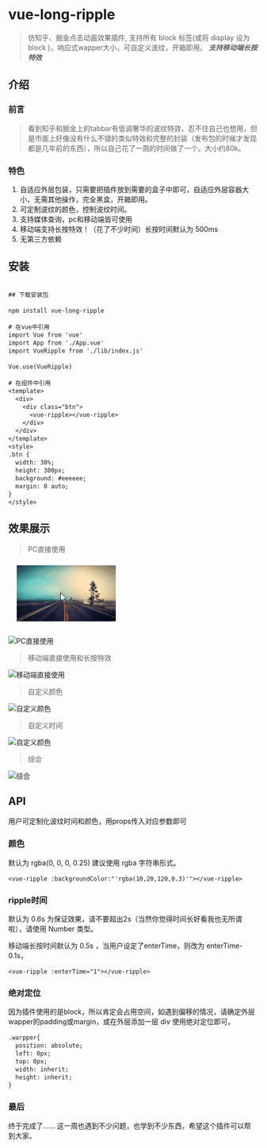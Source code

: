 # vue-long-ripple

> 仿知乎、掘金点击动画效果插件, 支持所有 block 标签(或将 display 设为 block )，响应式wapper大小，可自定义波纹，开箱即用。 ***支持移动端长按特效***

## 介绍

### 前言

> 看到知乎和掘金上的tabbar有低调奢华的波纹特效，忍不住自己也想用，但是市面上好像没有什么不错的类似特效和完整的封装（发布包的时候才发现都是几年前的东西），所以自己花了一周的时间做了一个。大小约80k。

### 特色

1. 自适应外层包装，只需要把插件放到需要的盒子中即可，自适应外层容器大小，无需其他操作，完全黑盒，开箱即用。
2. 可定制波纹的颜色，控制波纹时间。
3. 支持媒体查询，pc和移动端皆可使用
4. 移动端支持长按特效！（花了不少时间）长按时间默认为 500ms 
5. 无第三方依赖

## 安装

``` 

## 下载安装包

npm install vue-long-ripple

# 在vue中引用
import Vue from 'vue'
import App from './App.vue'
import VueRipple from './lib/index.js'

Vue.use(VueRipple)

# 在组件中引用
<template>
  <div>
    <div class="btn">
      <vue-ripple></vue-ripple>
    </div>
  </div>
</template>
<style>
.btn {
  width: 30%;
  height: 300px;
  background: #eeeeee;
  margin: 0 auto;
}
</style>
```

## 效果展示

> PC直接使用

![PC图片使用](https://github.com/ctts/vue-long-ripple/raw/master/static/img/6.gif)

![PC直接使用](https://github.com/ctts/vue-long-ripple/raw/master/static/img/1.gif)

> 移动端直接使用和长按特效

![移动端直接使用](https://github.com/ctts/vue-long-ripple/raw/master/static/img/2.gif)

> 自定义颜色

![自定义颜色](https://github.com/ctts/vue-long-ripple/raw/master/static/img/3.gif)

> 自定义时间

![自定义颜色](https://github.com/ctts/vue-long-ripple/raw/master/static/img/4.gif)

> 综合

![综合](https://github.com/ctts/vue-long-ripple/raw/master/static/img/5.gif)

## API

用户可定制化波纹时间和颜色，用props传入对应参数即可

### 颜色

默认为 rgba(0, 0, 0, 0.25) 建议使用 rgba 字符串形式。

``` 
<vue-ripple :backgroundColor:"'rgba(10,20,120,0.3)'"></vue-ripple>
```

### ripple时间

默认为 0.6s 为保证效果，请不要超出2s（当然你觉得时间长好看我也无所谓啦），请使用 Number 类型。

移动端长按时间默认为 0.5s ，当用户设定了enterTime，则改为 enterTime-0.1s，

``` 
<vue-ripple :enterTime="1"></vue-ripple>
```

### 绝对定位

因为插件使用的是block，所以肯定会占用空间，如遇到偏移的情况，请确定外层wapper的padding或margin，或在外层添加一层 div 使用绝对定位即可。
```
.warpper{
  position: absolute;
  left: 0px;
  top: 0px;
  width: inherit;
  height: inherit;
}
```

### 最后

终于完成了…… 这一周也遇到不少问题，也学到不少东西，希望这个插件可以帮到大家。
